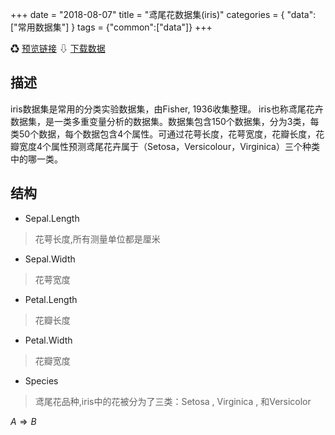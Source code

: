 +++
date = "2018-08-07"
title = "鸢尾花数据集(iris)"
categories = { "data":["常用数据集"] }
tags = {"common":["data"]}
+++

&#9851;&nbsp;[预览链接](/data/iris)
&#8681;&nbsp;[下载数据](/download/iris)

## 描述
iris数据集是常用的分类实验数据集，由Fisher, 1936收集整理。
iris也称鸢尾花卉数据集，是一类多重变量分析的数据集。数据集包含150个数据集，分为3类，每类50个数据，每个数据包含4个属性。可通过花萼长度，花萼宽度，花瓣长度，花瓣宽度4个属性预测鸢尾花卉属于（Setosa，Versicolour，Virginica）三个种类中的哪一类。

## 结构

 - Sepal.Length
 >花萼长度,所有测量单位都是厘米
 - Sepal.Width
 >花萼宽度
 - Petal.Length
 >花瓣长度
 - Petal.Width
 >花瓣宽度
 - Species
 >鸢尾花品种,iris中的花被分为了三类：Setosa , Virginica , 和Versicolor


$A\Rightarrow B$
